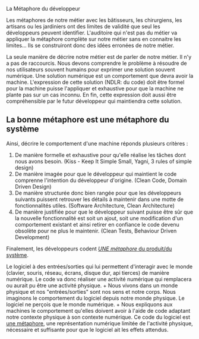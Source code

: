  La Métaphore du développeur

Les métaphores de notre métier avec les bâtisseurs, les chirurgiens, les artisans ou les jardiniers ont des limites de validité que seul les développeurs peuvent identifier.
L'auditoire qui n'est pas du métier va appliquer la métaphore complète sur notre métier sans en connaitre les limites... 
Ils se construiront donc des idées erronées de notre métier.

La seule manière de décrire notre métier est de parler de notre métier.
Il n'y a pas de raccourcis. 
Nous devons comprendre le problème à résoudre de nos utilisateurs souvent humains pour exprimer une solution souvent numérique.
Une solution numérique est un comportement que devra avoir la machine.
L'expression de cette solution (NDLR: du code) doit être formel pour la machine puisse l'appliquer et exhaustive pour que la machine ne plante pas sur un cas inconnu.
En fin, cette expression doit aussi être compréhensible par le futur développeur qui maintiendra cette solution.

## La bonne métaphore est une métaphore du système

Ainsi, décrire le comportement d'une machine réponds plusieurs critères :

1. De manière formelle et exhaustive pour qu'elle réalise les tâches dont nous avons besoin. (Kiss - Keep It Simple Small, Yagni, 3 rules of simple design)
2. De manière imagée pour que le développeur qui maintient le code comprenne l'intention du développeur d'origine. (Clean Code, Domain Driven Design)
3. De manière structurée donc bien rangée pour que les développeurs suivants puissent retrouver les détails à maintenir dans une motte de fonctionnalités utiles. (Software Architecture, Clean Architecture)
4. De manière justifiée pour que le développeur suivant puisse être sûr que la nouvelle fonctionnalité est soit un ajout, soit une modification d'un comportement existant et ainsi retirer en confiance le code devenu obsolète pour ne plus le maintenir. (Clean Tests, Behaviour Driven Development)

Finalement, les développeurs codent [*UNE métaphore* du produit/du système](https://xp123.com/articles/the-system-metaphor/).

Le logiciel à des entrées/sorties qui lui permettent d'interagir avec le monde (clavier, souris, réseau, écrans, disque dur, api tierces) de manière numérique.
Le code va donc réaliser une activité numérique qui remplacera ou aurait pu être une activité physique. +
Nous vivons dans un monde physique et nos "entrées/sorties" sont nos sens et notre corps.
Nous imaginons le comportement du logiciel depuis notre monde physique.
Le logiciel ne perçois que le monde numérique. +
Nous expliquons aux machines le comportement qu'elles doivent avoir à l'aide de code adaptant notre contexte physique à son contexte numérique.
Ce code du logiciel est [une métaphore](https://fr.wikipedia.org/wiki/M%C3%A9taphore#Aide_%C3%A0_la_conceptualisation), une représentation numérique limitée de l'activité physique, nécessaire et suffisante pour que le logiciel ait les effets attendus.
